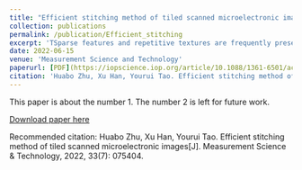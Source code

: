 ```yaml
---
title: "Efficient stitching method of tiled scanned microelectronic images"
collection: publications
permalink: /publication/Efficient_stitching
excerpt: 'TSparse features and repetitive textures are frequently presented in microelectronic microscopic images. Therefore, it is challenging for image stitching to meet the requirements of high-speed precision manufacturing. A novel image stitching method for tiled images is proposed to generate panoramic images of microelectronics quickly and accurately. According to the preset scan trajectory, grids were established between adjacent images for feature matching. The clustering algorithm was used to screen reasonable and multiple sets of registrations. Then, all registrations were used as connecting edges, and images were used as nodes, to create a multigraph. The unique registration in multigraph was solved by a non-linear minimization problem with linear constraints. Finally, image transformations were computed in global optimization for rendering panoramic images via image warping. The experimental results show that the proposed method improves the stability and efficiency of image stitching, furthermore, it maintains an equivalent level of precision as the Fiji and microscopy image stitching tool methods.'
date: 2022-06-15
venue: 'Measurement Science and Technology'
paperurl: [PDF](https://iopscience.iop.org/article/10.1088/1361-6501/ac632a)
citation: 'Huabo Zhu, Xu Han, Yourui Tao. Efficient stitching method of tiled scanned microelectronic images [J]. Measurement Science & Technology, 2022, 33(7): 075404.'
---
```

This paper is about the number 1. The number 2 is left for future work.

[Download paper here](https://iopscience.iop.org/article/10.1088/1361-6501/ac632a)

Recommended citation: Huabo Zhu, Xu Han, Yourui Tao. Efficient stitching method of tiled scanned microelectronic images[J]. Measurement Science & Technology, 2022, 33(7): 075404.
